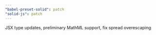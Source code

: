 ```yaml
---
"babel-preset-solid": patch
"solid-js": patch
---
```


JSX type updates, preliminary MathML support, fix spread overescaping

